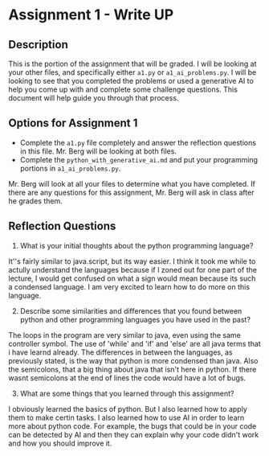 # Assignment 1 - Write UP

## Description
This is the portion of the assignment that will be graded.  I will be looking at your other files, and specifically either `a1.py` or `a1_ai_problems.py`.  I will be looking to see that you completed the problems or used a generative AI to help you come up with and complete some challenge questions.  This document will help guide you through that process.

## Options for Assignment 1
- Complete the `a1.py` file completely and answer the reflection questions in this file.  Mr. Berg will be looking at both files.
- Complete the `python_with_generative_ai.md` and put your programming portions in `a1_ai_problems.py`.

Mr. Berg will look at all your files to determine what you have completed.  If there are any questions for this assignment, Mr. Berg will ask in class after he grades them.


## Reflection Questions

1. What is your initial thoughts about the python programming language?

It''s fairly similar to java.script, but its way easier. I think it took me while to actully understand the languages because if I zoned out for one part of the lecture, I would get confused on what a sign would mean because its such a condensed language. I am very excited to learn how to do more on this language.

2. Describe some similarities and differences that you found between python and other programming languages you have used in the past?

The loops in the program are very similar to java, even using the same controller symbol. The use of 'while' and 'if' and 'else' are all java terms that i have learnd already. The differences in between the languages, as previously stated, is the way that python is more condensed than java. Also the semicolons, that a big thing about java that isn't here in python. If there wasnt semicolons at the end of lines the code would have a lot of bugs.

3. What are some things that you learned through this assignment?

I obviously learned the basics of python. But I also learned how to apply them to make certin tasks. I also learned how to use AI in order to learn more about python code. For example, the bugs that could be in your code can be detected by AI and then they can explain why your code didn't work and how you should improve it.